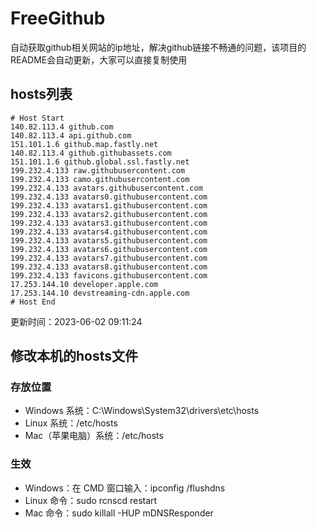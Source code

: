 # FreeGithub
自动获取github相关网站的ip地址，解决github链接不畅通的问题，该项目的README会自动更新，大家可以直接复制使用

## hosts列表
```base
# Host Start
140.82.113.4 github.com
140.82.113.4 api.github.com
151.101.1.6 github.map.fastly.net
140.82.113.4 github.githubassets.com
151.101.1.6 github.global.ssl.fastly.net
199.232.4.133 raw.githubusercontent.com
199.232.4.133 camo.githubusercontent.com
199.232.4.133 avatars.githubusercontent.com
199.232.4.133 avatars0.githubusercontent.com
199.232.4.133 avatars1.githubusercontent.com
199.232.4.133 avatars2.githubusercontent.com
199.232.4.133 avatars3.githubusercontent.com
199.232.4.133 avatars4.githubusercontent.com
199.232.4.133 avatars5.githubusercontent.com
199.232.4.133 avatars6.githubusercontent.com
199.232.4.133 avatars7.githubusercontent.com
199.232.4.133 avatars8.githubusercontent.com
199.232.4.133 favicons.githubusercontent.com
17.253.144.10 developer.apple.com
17.253.144.10 devstreaming-cdn.apple.com
# Host End
```

更新时间：2023-06-02 09:11:24

## 修改本机的hosts文件
### 存放位置
* Windows 系统：C:\Windows\System32\drivers\etc\hosts
* Linux 系统：/etc/hosts
* Mac（苹果电脑）系统：/etc/hosts

### 生效
* Windows：在 CMD 窗口输入：ipconfig /flushdns
* Linux 命令：sudo rcnscd restart
* Mac 命令：sudo killall -HUP mDNSResponder